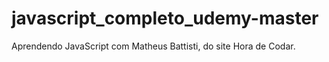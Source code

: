# javascript_completo_udemy-master
 Aprendendo JavaScript com Matheus Battisti, do site Hora de Codar.
